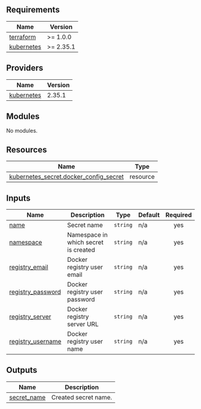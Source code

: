 <!-- Copyright 2025 Dynamic Solutions Sp. z o.o. sp.k.

  ~ Licensed under the Apache License, Version 2.0 (the "License");
  ~ you may not use this file except in compliance with the License.
  ~ You may obtain a copy of the License at
  ~ 
  ~     http://www.apache.org/licenses/LICENSE-2.0
  ~ 
  ~ Unless required by applicable law or agreed to in writing, software
  ~ distributed under the License is distributed on an "AS IS" BASIS,
  ~ WITHOUT WARRANTIES OR CONDITIONS OF ANY KIND, either express or implied.
  ~ See the License for the specific language governing permissions and
  ~ limitations under the License.
-->

<!-- BEGIN_TF_DOCS -->
## Requirements

| Name | Version |
|------|---------|
| <a name="requirement_terraform"></a> [terraform](#requirement\_terraform) | >= 1.0.0 |
| <a name="requirement_kubernetes"></a> [kubernetes](#requirement\_kubernetes) | >= 2.35.1 |

## Providers

| Name | Version |
|------|---------|
| <a name="provider_kubernetes"></a> [kubernetes](#provider\_kubernetes) | 2.35.1 |

## Modules

No modules.

## Resources

| Name | Type |
|------|------|
| [kubernetes_secret.docker_config_secret](https://registry.terraform.io/providers/hashicorp/kubernetes/latest/docs/resources/secret) | resource |

## Inputs

| Name | Description | Type | Default | Required |
|------|-------------|------|---------|:--------:|
| <a name="input_name"></a> [name](#input\_name) | Secret name | `string` | n/a | yes |
| <a name="input_namespace"></a> [namespace](#input\_namespace) | Namespace in which secret is created | `string` | n/a | yes |
| <a name="input_registry_email"></a> [registry\_email](#input\_registry\_email) | Docker registry user email | `string` | n/a | yes |
| <a name="input_registry_password"></a> [registry\_password](#input\_registry\_password) | Docker registry user password | `string` | n/a | yes |
| <a name="input_registry_server"></a> [registry\_server](#input\_registry\_server) | Docker registry server URL | `string` | n/a | yes |
| <a name="input_registry_username"></a> [registry\_username](#input\_registry\_username) | Docker registry user name | `string` | n/a | yes |

## Outputs

| Name | Description |
|------|-------------|
| <a name="output_secret_name"></a> [secret\_name](#output\_secret\_name) | Created secret name. |
<!-- END_TF_DOCS -->
